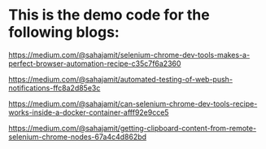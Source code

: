 # This is the demo code for the following blogs:

https://medium.com/@sahajamit/selenium-chrome-dev-tools-makes-a-perfect-browser-automation-recipe-c35c7f6a2360

https://medium.com/@sahajamit/automated-testing-of-web-push-notifications-ffc8a2d85e3c

https://medium.com/@sahajamit/can-selenium-chrome-dev-tools-recipe-works-inside-a-docker-container-afff92e9cce5

https://medium.com/@sahajamit/getting-clipboard-content-from-remote-selenium-chrome-nodes-67a4c4d862bd